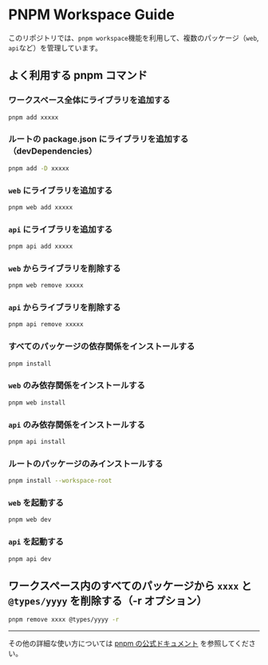 # PNPM Workspace Guide

このリポジトリでは、```pnpm workspace```機能を利用して、複数のパッケージ（```web```, ```api```など）を管理しています。

## よく利用する pnpm コマンド

### ワークスペース全体にライブラリを追加する
```zsh
pnpm add xxxxx
```

### ルートの package.json にライブラリを追加する（devDependencies）
```zsh
pnpm add -D xxxxx
```

### `web` にライブラリを追加する
```zsh
pnpm web add xxxxx
```

### `api` にライブラリを追加する
```zsh
pnpm api add xxxxx
```

### `web` からライブラリを削除する
```zsh
pnpm web remove xxxxx
```

### `api` からライブラリを削除する
```zsh
pnpm api remove xxxxx
```

### すべてのパッケージの依存関係をインストールする
```zsh
pnpm install
```

### `web` のみ依存関係をインストールする
```zsh
pnpm web install
```

### `api` のみ依存関係をインストールする
```zsh
pnpm api install
```

### ルートのパッケージのみインストールする
```zsh
pnpm install --workspace-root
```

### `web` を起動する
```zsh
pnpm web dev
```

### `api` を起動する
```zsh
pnpm api dev
```

## ワークスペース内のすべてのパッケージから `xxxx` と `@types/yyyy` を削除する（-r オプション）
```zsh
pnpm remove xxxx @types/yyyy -r
```

---

その他の詳細な使い方については [pnpm の公式ドキュメント](https://pnpm.io/workspaces) を参照してください。
